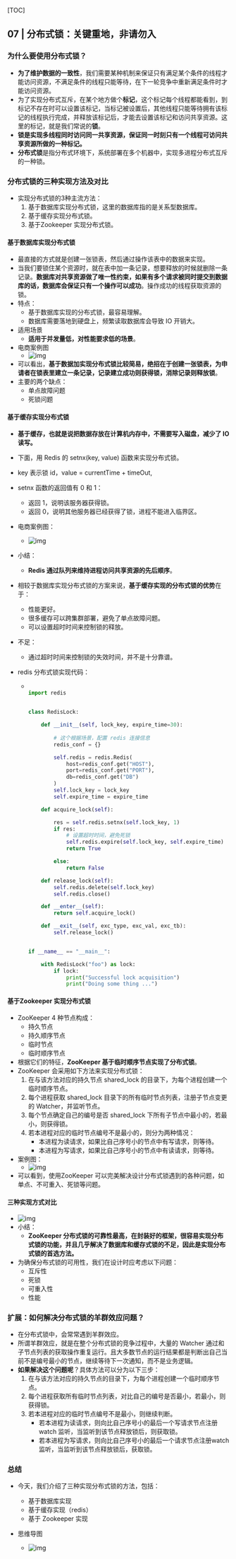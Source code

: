 [TOC]

## 07 | 分布式锁：关键重地，非请勿入

### 为什么要使用分布式锁？

-   **为了维护数据的一致性**，我们需要某种机制来保证只有满足某个条件的线程才能访问资源，不满足条件的线程只能等待，在下一轮竞争中重新满足条件时才能访问资源。
-   为了实现分布式互斥，在某个地方做个**标记**，这个标记每个线程都能看到，到标记不存在时可以设置该标记，当标记被设置后，其他线程只能等待拥有该标记的线程执行完成，并释放该标记后，才能去设置该标记和访问共享资源。这里的标记，就是我们常说的**锁**。
-   **锁是实现多线程同时访问同一共享资源，保证同一时刻只有一个线程可访问共享资源所做的一种标记。**
-   **分布式锁**是指分布式环境下，系统部署在多个机器中，实现多进程分布式互斥的一种锁。

### 分布式锁的三种实现方法及对比

-   实现分布式锁的3种主流方法：
    1.  基于数据库实现分布式锁，这里的数据库指的是关系型数据库。
    2.  基于缓存实现分布式锁。
    3.  基于Zookeeper 实现分布式锁。

#### 基于数据库实现分布式锁

-   最直接的方式就是创建一张锁表，然后通过操作该表中的数据来实现。
-   当我们要锁住某个资源时，就在表中加一条记录，想要释放的时候就删除一条记录。**数据库对共享资源做了唯一性约束，如果有多个请求被同时提交到数据库的话，数据库会保证只有一个操作可以成功**。操作成功的线程获取资源的锁。
-   特点：
    -   基于数据库实现的分布式锁，最容易理解。
    -   数据库需要落地到硬盘上，频繁读取数据库会导致 IO 开销大。
-   适用场景
    -   **适用于并发量低，对性能要求低的场景**。
-   电商案例图
    -   ![img](imgs/f58d1ef2d7896a9da85dbbe98f8de9aa.png)
-   可以看出，**基于数据加实现分布式锁比较简易，绝招在于创建一张锁表，为申请者在锁表里建立一条记录，记录建立成功则获得锁，消除记录则释放锁**。
-   主要的两个缺点：
    -   单点故障问题
    -   死锁问题

#### 基于缓存实现分布式锁

-   **基于缓存，也就是说把数据存放在计算机内存中，不需要写入磁盘，减少了 IO 读写。**

-   下面，用 Redis 的 setnx(key, value) 函数来实现分布式锁。

-   key 表示锁 id，value = currentTime + timeOut,

-   setnx 函数的返回值有 0 和 1：
    -   返回 1，说明该服务器获得锁。
    -   返回 0，说明其他服务器已经获得了锁，进程不能进入临界区。

-   电商案例图：
  
    -   ![img](imgs/a5565f3f58ce13d7ce2f9679af6e730c.png)
    
-   小结：
  
    -   **Redis 通过队列来维持进程访问共享资源的先后顺序**。
    
-   相较于数据库实现分布式锁的方案来说，**基于缓存实现的分布式锁的优势**在于：
    -   性能更好。
    -   很多缓存可以跨集群部署，避免了单点故障问题。
    -   可以设置超时时间来控制锁的释放。
    
-   不足：
  
    -   通过超时时间来控制锁的失效时间，并不是十分靠谱。
    
-   redis 分布式锁实现代码：

    -   ```python
        
        import redis
        
        
        class RedisLock:
        
            def __init__(self, lock_key, expire_time=30):
        		
                # 这个根据场景，配置 redis 连接信息
                redis_conf = {}
        
                self.redis = redis.Redis(
                    host=redis_conf.get("HOST"),
                    port=redis_conf.get("PORT"),
                    db=redis_conf.get("DB")
                )
                self.lock_key = lock_key
                self.expire_time = expire_time
        
            def acquire_lock(self):
        
                res = self.redis.setnx(self.lock_key, 1)
                if res:
                    # 设置超时时间，避免死锁
                    self.redis.expire(self.lock_key, self.expire_time)
                    return True
        
                else:
                    return False
        
            def release_lock(self):
                self.redis.delete(self.lock_key)
                self.redis.close()
        
            def __enter__(self):
                return self.acquire_lock()
        
            def __exit__(self, exc_type, exc_val, exc_tb):
                self.release_lock()
        
        
        if __name__ == "__main__":
        
            with RedisLock("foo") as lock:
                if lock:
                    print("Successful lock acquisition")
                    print("Doing some thing ...")
        
        ```

#### 基于Zookeeper 实现分布式锁

-   ZooKeeper 4 种节点构成：
    -   持久节点
    -   持久顺序节点
    -   临时节点
    -   临时顺序节点
-   根据它们的特征，**ZooKeeper 基于临时顺序节点实现了分布式锁**。
-   ZooKeeper 会采用如下方法来实现分布式锁：
    1.  在与该方法对应的持久节点 shared_lock 的目录下，为每个进程创建一个临时顺序节点。
    2.  每个进程获取 shared_lock 目录下的所有临时节点列表，注册子节点变更的 Watcher，并监听节点。
    3.  每个节点确定自己的编号是否 shared_lock 下所有子节点中最小的，若最小，则获得锁。
    4.  若本进程对应的临时节点编号不是最小的，则分为两种情况：
        -   本进程为读请求，如果比自己序号小的节点中有写请求，则等待。
        -   本进程为写请求，如果比自己序号小的节点中有读请求，则等待。
-   案例图：
    -   ![img](imgs/b1404782160c8f79a19a9d289d73234f.png)
-   可以看到，使用ZooKeeper 可以完美解决设计分布式锁遇到的各种问题，如单点、不可重入、死锁等问题。

#### 三种实现方式对比

-   ![img](imgs/daea1d41a6b72c288d292adf45ad4bb9.jpg)
-   小结：
    -   **ZooKeeper 分布式锁的可靠性最高，在封装好的框架，很容易实现分布式锁的功能，并且几乎解决了数据库和缓存式锁的不足，因此是实现分布式锁的首选方法。**
-   为确保分布式锁的可用性，我们在设计时应考虑以下问题：
    -   互斥性
    -   死锁
    -   可重入性
    -   性能

### 扩展：如何解决分布式锁的羊群效应问题？

-   在分布式锁中，会常常遇到羊群效应。
-   所谓羊群效应，就是在整个分布式锁的竞争过程中，大量的 Watcher 通过和子节点列表的获取操作重复运行。且大多数节点的运行结果都是判断出自己当前不是编号最小的节点，继续等待下一次通知，而不是业务逻辑。
-   **如果解决这个问题呢**？具体方法可以分为以下三步：
    1.  在与该方法对应的持久节点的目录下，为每个进程创建一个临时顺序节点。
    2.  每个进程获取所有临时节点列表，对比自己的编号是否最小，若最小，则获得锁。
    3.  若本进程对应的临时节点编号不是最小，则继续判断。
        -   若本进程为读请求，则向比自己序号小的最后一个写请求节点注册watch 监听，当监听到该节点释放锁后，则获取锁。
        -   若本进程为写请求，则向比自己序号小的最后一个请求节点注册watch 监听，当监听到该节点释放锁后，获取锁。

### 总结

-   今天，我们介绍了三种实现分布式锁的方法，包括：
    -   基于数据库实现
    -   基于缓存实现（redis）
    -   基于 Zookeeper 实现

-   思维导图
    -   ![img](imgs/6a499efd54c55448dfd73cc24a74a502.png)